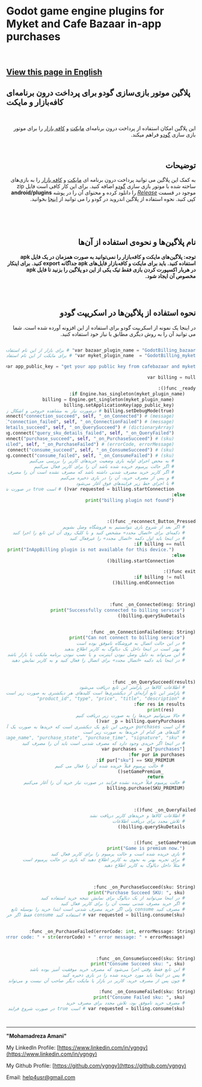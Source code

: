# Godot game engine plugins for Myket and Cafe Bazaar in-app purchases

<br>

## [View this page in English](README_EN.md)


## پلاگین موتور بازی‌سازی گودو برای پرداخت درون برنامه‌ای کافه‌بازار و مایکت 

<br>

<div dir="rtl">
  
این پلاگین امکان استفاده از پرداخت درون برنامه‌ای  [مایکت](https://myket.ir) و [کافه بازار](https://cafebazaar.ir) را برای موتور بازی سازی [گودو](https://godotengine.org) فراهم میکند.

<br>

## توضیحات

به کمک این پلاگین می توانید پرداخت درون برنامه ای [مایکت](https://myket.ir) و [کافه بازار](https://cafebazaar.ir) را به بازی‌های ساخته شده با موتور بازی سازی [گودو](https://godotengine.org) اضافه کنید. برای این کار کافی است فایل zip موجود در قسمت [*Release*](https://github.com/ygngy/godot-android-billing-ir/releases) را دانلود کرده و محتوای آن را در پوشه **android/plugins** کپی کنید. نحوه استفاده از پلاگین اندروید در گودو را می توانید از [اینجا](https://docs.godotengine.org/en/stable/tutorials/plugins/android/android_plugin.html#loading-and-using-an-android-plugin) بخوانید.



<br>
<br>
<br>

## نام پلاگین‌ها و نحوه‌ی استفاده از آن‌ها



**توجه: پلاگین‌های مایکت و کافه‌بازار را نمی‌توانید به صورت همزمان در یک فایل apk استفاده کنید.**
**باید برای مایکت و کافه‌بازار فایل‌های apk جداگانه export کنید.**
**برای اینکار در هربار اکسپورت کردن بازی فقط تیک یکی از این دو پلاگین را بزنید تا فایل apk مخصوص آن ایجاد شود.**

<br>
<br>


## نحوه استفاده از پلاگین‌ها در اسکریپت گودو 

در اینجا یک نمونه از اسکریپت گودو برای استفاده از این افزونه آورده شده است. شما می توانید آن را به روش دیگری مطابق با نیاز خود استفاده کنید.

```python

var bazaar_plugin_name = "GodotBilling_bazaar" # برای بازار از این نام استفاده کنید
var myket_plugin_name  = "GodotBilling_myket" # برای مایکت از این نام استفاده کنید

var app_public_key = "get your app public key from cafebazaar and myket" # کلید عمومی برنامه را از بازار و مایکت بگیرید

var billing = null

func _ready():
	if Engine.has_singleton(myket_plugin_name):
		billing = Engine.get_singleton(myket_plugin_name)
		billing.setApplicationKey(app_public_key)
		billing.setDebugMode(true) # درصورت نیاز به مشاهده خروجی و اشکال زدایی آن را مقدار دهی کنید
		billing.connect("connection_succeed", self, "_on_Connected") # (message)
		billing.connect("connection_failed", self, "_on_ConnectionFailed") # (message)
		billing.connect("query_sku_details_succeed", self, "_on_QuerySucceed") # (dictionaryArray)
		billing.connect("query_sku_details_failed", self, "_on_QueryFailed") # ()
		billing.connect("purchase_succeed", self, "_on_PurchaseSucceed") # (sku)
		billing.connect("purchase_failed", self, "_on_PurchaseFailed") # (errorCode, errorMessage)
		billing.connect("consume_succeed", self, "_on_ConsumeSucceed") # (sku)
		billing.connect("consume_failed", self, "_on_ConsumeFailed") # (sku)
		# به محض اجرای اولیه بازی وضعیت خریدهای کاربر را بررسی می‌کنیم
		# اگر حالت پرمیوم خریده شده باشد آن را برای کاربر فعال می‌کنیم	
		# اگر کاربر خرید مصرف شدنی داشته باشد که مصرف نشده است آن را مصرف می‌کنیم
		# و پس از مصرف خرید، آن را در بازی ذخیره می‌کنیم
		# با اجرای خط زیر فرایندهای فوق آغاز می‌شود
		var requested = billing.startConnection() # است true در صورت شروع فرایند خروجی
	else:
		print("billing plugin not found")



func _reconnect_Button_Pressed():
	# اگر بعد از شروع بازی نتوانستیم به فروشگاه وصل بشویم
	# دکمه‌ای برای «اتصال مجدد» مشخص کنید و با کلیک روی آن این تابع را اجرا کنید
	# در اینجا باید اول دکمه «اتصال مجدد» را غیرفعال کنید
	if billing == null:
		print("InAppBilling plugin is not available for this device.")
	else:
		billing.startConnection()

func exit():
	if billing != null:
		billing.endConnection()
	


func _on_Connected(msg: String):
	print("Successfully connected to billing service")
	billing.querySkuDetails()
		

func _on_ConnectionFailed(msg: String):
	print("Can not connect to billing service")
	# در این حالت اتصال به فروشگاه ناموفق بوده است
	# بهتر است در اینجا داخل یک دیالوگ به کاربر اطلاع بدهید
	# این می‌تواند به دلیل وصل نبودن اینترنت و یا نصب نبودن برنامه مایکت یا بازار باشد
	# در اینجا باید دکمه «اتصال مجدد» برای اتصال را فعال کنید و به کاربر نمایش دهید
    


func _on_QuerySucceed(results):
	# اطلاعات کالاها در پارامتر این تابع دریافت می‌شود
	# پارامتر این تابع آرایه‌ای از دیکشنری‌ها است کلیدهای هر دیکشنری به صورت زیر است
	# "product_id", "type", "price", "title", "description"
	for res in results:
		print(res)	
	# حالا می‌توانیم خریدها را به صورت زیر دریافت کنیم
	var _p = billing.queryPurchases()
	# آن است purchases خروجی این تابع یک دیکشنری است که خریدها به صورت یک آرایه در کلید
	# کلیدهای هر کدام از خریدها به صورت زیر است
	# "order_id", "package_name", "purchase_state", "purchase_time", "signature", "sku"
	# در اینجا اگر خریدی وجود دارد که مصرف شدنی است باید آن را مصرف کنید
	var purchases = _p["purchases"]
	for pur in purchases:
		if pur["sku"] == SKU_PREMIUM:
			# حالت پرمیوم قبلاً خریده شده آن را فعال می کنیم
			_setGamePremium()
			return
	# حالت پرمیوم قبلاً خریده نشده فرایند در صورت نیاز خرید آن را آغاز می‌کنیم
	billing.purchase(SKU_PREMIUM)
	        


func _on_QueryFailed():
	# اطلاعات کالاها و خریدهای کاربر دریافت نشد
	# تلاش مجدد برای دریافت اطلاعات
	billing.querySkuDetails()


func _setGamePremium():
	print("Game is premium now.")
	# بازی خریده شده است و حالت پرمیوم را برای کاربر فعال کنید
	# برای تجربه بهتر به نحوی به کاربر اطلاع دهید که بازی در حالت پرمیوم است
	# مثلاً داخل دیالوگ به کاربر اطلاع دهید
	


func _on_PurchaseSucceed(sku: String):
	print("Purchase Succeed SKU: ", sku)
	# در اینجا می‌توانید از یک دیالوگ برای نمایش نتیجه خرید استفاده کنید
	# اگر خرید مصرف شدنی نیست آن را برای کاربر فعال کنید
	# مصرف کنید consume ولی اگر خرید مصرف شدنی است ابتدا خرید را بوسیله تابع 
	var requested = billing.consume(sku) # استفاده کنید consume فقط اگر خرید مصرف شدنی بود از تابع 
    

func _on_PurchaseFailed(errorCode: int, errorMessage: String):
	print("Purchase Failed error code: " + str(errorCode) + " error message: " + errorMessage)



func _on_ConsumeSucceed(sku: String):
	print("Consume Succeed sku: ", sku)
	# این تابع فقط وقتی اجرا می‌شود که مصرف خرید موفقیت آمیز بوده باشد
	# پس در اینجا باید مورد خریده شده را در بازی ذخیره کنید
	# چون پس از مصرف خرید، کاربر در بازار یا مایکت دیگر صاحب آن نیست و می‌تواند دوباره آن را بخرد

func _on_ConsumeFailed(sku: String):
	print("Consume Failed sku: ", sku)
	# مصرف خرید ناموفق بود، تلاش مجدد برای مصرف خرید
	var requested = billing.consume(sku) # است true در صورت شروع فرایند مصرف، خروجی




```

</div>


---------------------------------------------------------------------------


**"Mohamadreza Amani"**  

My LinkedIn Profile: [https://www.linkedin.com/in/ygngy](https://www.linkedin.com/in/ygngy)

My Github Profile: [https://github.com/ygngy](https://github.com/ygngy)  

Email:  [help4usr@gmail.com](mailto:help4usr@gmail.com)
